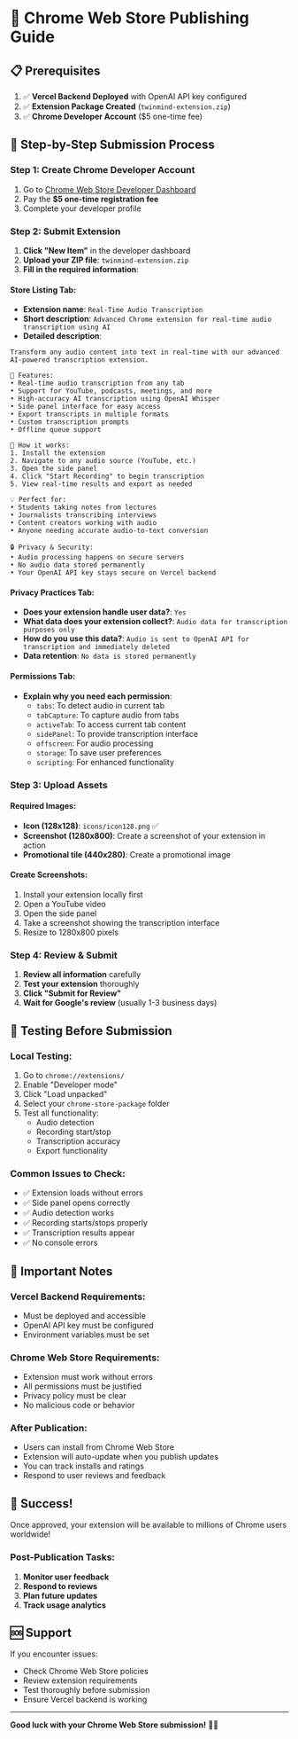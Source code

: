 # 🚀 Chrome Web Store Publishing Guide

## 📋 **Prerequisites**

1. ✅ **Vercel Backend Deployed** with OpenAI API key configured
2. ✅ **Extension Package Created** (`twinmind-extension.zip`)
3. ✅ **Chrome Developer Account** ($5 one-time fee)

## 🎯 **Step-by-Step Submission Process**

### **Step 1: Create Chrome Developer Account**
1. Go to [Chrome Web Store Developer Dashboard](https://chrome.google.com/webstore/devconsole/)
2. Pay the **$5 one-time registration fee**
3. Complete your developer profile

### **Step 2: Submit Extension**

1. **Click "New Item"** in the developer dashboard
2. **Upload your ZIP file**: `twinmind-extension.zip`
3. **Fill in the required information**:

#### **Store Listing Tab:**
- **Extension name**: `Real-Time Audio Transcription`
- **Short description**: `Advanced Chrome extension for real-time audio transcription using AI`
- **Detailed description**:
```
Transform any audio content into text in real-time with our advanced AI-powered transcription extension.

🎯 Features:
• Real-time audio transcription from any tab
• Support for YouTube, podcasts, meetings, and more
• High-accuracy AI transcription using OpenAI Whisper
• Side panel interface for easy access
• Export transcripts in multiple formats
• Custom transcription prompts
• Offline queue support

🔧 How it works:
1. Install the extension
2. Navigate to any audio source (YouTube, etc.)
3. Open the side panel
4. Click "Start Recording" to begin transcription
5. View real-time results and export as needed

💡 Perfect for:
• Students taking notes from lectures
• Journalists transcribing interviews
• Content creators working with audio
• Anyone needing accurate audio-to-text conversion

🔒 Privacy & Security:
• Audio processing happens on secure servers
• No audio data stored permanently
• Your OpenAI API key stays secure on Vercel backend
```

#### **Privacy Practices Tab:**
- **Does your extension handle user data?**: `Yes`
- **What data does your extension collect?**: `Audio data for transcription purposes only`
- **How do you use this data?**: `Audio is sent to OpenAI API for transcription and immediately deleted`
- **Data retention**: `No data is stored permanently`

#### **Permissions Tab:**
- **Explain why you need each permission**:
  - `tabs`: To detect audio in current tab
  - `tabCapture`: To capture audio from tabs
  - `activeTab`: To access current tab content
  - `sidePanel`: To provide transcription interface
  - `offscreen`: For audio processing
  - `storage`: To save user preferences
  - `scripting`: For enhanced functionality

### **Step 3: Upload Assets**

#### **Required Images:**
- **Icon (128x128)**: `icons/icon128.png` ✅
- **Screenshot (1280x800)**: Create a screenshot of your extension in action
- **Promotional tile (440x280)**: Create a promotional image

#### **Create Screenshots:**
1. Install your extension locally first
2. Open a YouTube video
3. Open the side panel
4. Take a screenshot showing the transcription interface
5. Resize to 1280x800 pixels

### **Step 4: Review & Submit**

1. **Review all information** carefully
2. **Test your extension** thoroughly
3. **Click "Submit for Review"**
4. **Wait for Google's review** (usually 1-3 business days)

## 🔧 **Testing Before Submission**

### **Local Testing:**
1. Go to `chrome://extensions/`
2. Enable "Developer mode"
3. Click "Load unpacked"
4. Select your `chrome-store-package` folder
5. Test all functionality:
   - Audio detection
   - Recording start/stop
   - Transcription accuracy
   - Export functionality

### **Common Issues to Check:**
- ✅ Extension loads without errors
- ✅ Side panel opens correctly
- ✅ Audio detection works
- ✅ Recording starts/stops properly
- ✅ Transcription results appear
- ✅ No console errors

## 📝 **Important Notes**

### **Vercel Backend Requirements:**
- Must be deployed and accessible
- OpenAI API key must be configured
- Environment variables must be set

### **Chrome Web Store Requirements:**
- Extension must work without errors
- All permissions must be justified
- Privacy policy must be clear
- No malicious code or behavior

### **After Publication:**
- Users can install from Chrome Web Store
- Extension will auto-update when you publish updates
- You can track installs and ratings
- Respond to user reviews and feedback

## 🎉 **Success!**

Once approved, your extension will be available to millions of Chrome users worldwide!

### **Post-Publication Tasks:**
1. **Monitor user feedback**
2. **Respond to reviews**
3. **Plan future updates**
4. **Track usage analytics**

## 🆘 **Support**

If you encounter issues:
- Check Chrome Web Store policies
- Review extension requirements
- Test thoroughly before submission
- Ensure Vercel backend is working

---

**Good luck with your Chrome Web Store submission!** 🚀✨
